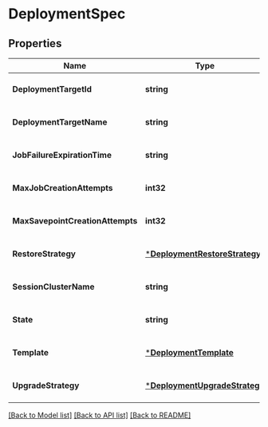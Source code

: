 # DeploymentSpec

## Properties
Name | Type | Description | Notes
------------ | ------------- | ------------- | -------------
**DeploymentTargetId** | **string** |  | [optional] [default to null]
**DeploymentTargetName** | **string** |  | [optional] [default to null]
**JobFailureExpirationTime** | **string** |  | [optional] [default to null]
**MaxJobCreationAttempts** | **int32** |  | [optional] [default to null]
**MaxSavepointCreationAttempts** | **int32** |  | [optional] [default to null]
**RestoreStrategy** | [***DeploymentRestoreStrategy**](DeploymentRestoreStrategy.md) |  | [optional] [default to null]
**SessionClusterName** | **string** |  | [optional] [default to null]
**State** | **string** |  | [optional] [default to null]
**Template** | [***DeploymentTemplate**](DeploymentTemplate.md) |  | [optional] [default to null]
**UpgradeStrategy** | [***DeploymentUpgradeStrategy**](DeploymentUpgradeStrategy.md) |  | [optional] [default to null]

[[Back to Model list]](../README.md#documentation-for-models) [[Back to API list]](../README.md#documentation-for-api-endpoints) [[Back to README]](../README.md)



